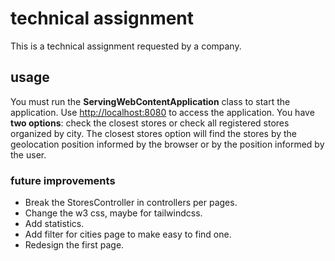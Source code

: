 # technical assignment
This is a technical assignment requested by a company.

## usage
You must run the **ServingWebContentApplication** class to start the application. Use <http://localhost:8080> to access the application.
You have **two options**: check the closest stores or check all registered stores organized by city.
The closest stores option will find the stores by the geolocation position informed by the browser or by the position informed by the user.

### future improvements
* Break the StoresController in controllers per pages.
* Change the w3 css, maybe for tailwindcss.
* Add statistics.
* Add filter for cities page to make easy to find one.
* Redesign the first page.
